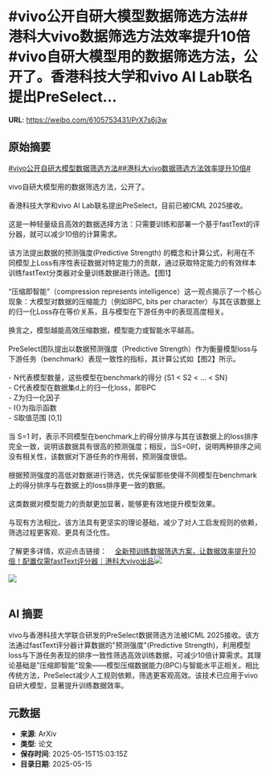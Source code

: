 # #vivo公开自研大模型数据筛选方法##港科大vivo数据筛选方法效率提升10倍#vivo自研大模型用的数据筛选方法，公开了。香港科技大学和vivo AI Lab联名提出PreSelect...

**URL**: https://weibo.com/6105753431/PrX7s6j3w

## 原始摘要

<a href="https://m.weibo.cn/search?containerid=231522type%3D1%26t%3D10%26q%3D%23vivo%E5%85%AC%E5%BC%80%E8%87%AA%E7%A0%94%E5%A4%A7%E6%A8%A1%E5%9E%8B%E6%95%B0%E6%8D%AE%E7%AD%9B%E9%80%89%E6%96%B9%E6%B3%95%23&amp;extparam=%23vivo%E5%85%AC%E5%BC%80%E8%87%AA%E7%A0%94%E5%A4%A7%E6%A8%A1%E5%9E%8B%E6%95%B0%E6%8D%AE%E7%AD%9B%E9%80%89%E6%96%B9%E6%B3%95%23" data-hide=""><span class="surl-text">#vivo公开自研大模型数据筛选方法#</span></a><a href="https://m.weibo.cn/search?containerid=231522type%3D1%26t%3D10%26q%3D%23%E6%B8%AF%E7%A7%91%E5%A4%A7vivo%E6%95%B0%E6%8D%AE%E7%AD%9B%E9%80%89%E6%96%B9%E6%B3%95%E6%95%88%E7%8E%87%E6%8F%90%E5%8D%8710%E5%80%8D%23&amp;extparam=%23%E6%B8%AF%E7%A7%91%E5%A4%A7vivo%E6%95%B0%E6%8D%AE%E7%AD%9B%E9%80%89%E6%96%B9%E6%B3%95%E6%95%88%E7%8E%87%E6%8F%90%E5%8D%8710%E5%80%8D%23" data-hide=""><span class="surl-text">#港科大vivo数据筛选方法效率提升10倍#</span></a><br><br>vivo自研大模型用的数据筛选方法，公开了。<br><br>香港科技大学和vivo AI Lab联名提出PreSelect，目前已被ICML 2025接收。<br><br>这是一种轻量级且高效的数据选择方法：只需要训练和部署一个基于fastText的评分器，就可以减少10倍的计算需求。<br><br>该方法提出数据的预测强度(Predictive Strength) 的概念和计算公式，利用在不同模型上Loss有序性表征数据对特定能力的贡献，通过获取特定能力的有效样本训练fastText分类器对全量训练数据进行筛选。【图1】<br><br>“压缩即智能”（compression represents intelligence）这一观点揭示了一个核心现象：大模型对数据的压缩能力（例如BPC, bits per character）与其在该数据上的归一化Loss存在等价关系，且与模型在下游任务中的表现高度相关。<br><br>换言之，模型越能高效压缩数据，模型能力或智能水平越高。<br><br>PreSelect团队提出以数据预测强度（Predictive Strength）作为衡量模型loss与下游任务（benchmark）表现一致性的指标，其计算公式如【图2】所示。<br><br>- N代表模型数量，这些模型在benchmark的得分 {S1 &lt; S2 &lt; … &lt; SN}<br>- C代表模型在数据集d上的归一化loss，即BPC<br>- Z为归一化因子<br>- I{}为指示函数<br>- S取值范围 [0,1]<br><br>当 S=1 时，表示不同模型在benchmark上的得分排序与其在该数据上的loss排序完全一致，说明该数据具有很高的预测强度；相反，当S=0时，说明两种排序之间没有相关性，该数据对下游任务的作用弱，预测强度很低。<br><br>根据预测强度的高低对数据进行筛选，优先保留那些使得不同模型在benchmark上的得分排序与在数据上的loss排序更一致的数据。<br><br>这类数据对模型能力的贡献更加显著，能够更有效地提升模型效果。<br><br>与现有方法相比，该方法具有更坚实的理论基础，减少了对人工启发规则的依赖，筛选过程更客观、更具有泛化性。<br><br>了解更多详情，欢迎点击链接：<a href="https://weibo.cn/sinaurl?u=https%3A%2F%2Fmp.weixin.qq.com%2Fs%2F3n3E0l0eKbJ-FMiEE9CC8w" data-hide=""><span class="url-icon"><img style="width: 1rem;height: 1rem" src="https://h5.sinaimg.cn/upload/2015/09/25/3/timeline_card_small_web_default.png" referrerpolicy="no-referrer"></span><span class="surl-text">全新预训练数据筛选方案，让数据效率提升10倍！配置仅需fastText评分器｜港科大vivo出品</span></a><img style="" src="https://tvax2.sinaimg.cn/large/006Fd7o3gy1i1gbco9fj1j30zk082762.jpg" referrerpolicy="no-referrer"><br><br><img style="" src="https://tvax1.sinaimg.cn/large/006Fd7o3gy1i1gbcq6o3ij30hk042q33.jpg" referrerpolicy="no-referrer"><br><br>

## AI 摘要

vivo与香港科技大学联合研发的PreSelect数据筛选方法被ICML 2025接收。该方法通过fastText评分器计算数据的"预测强度"(Predictive Strength)，利用模型loss与下游任务表现的排序一致性筛选高效训练数据，可减少10倍计算需求。其理论基础是"压缩即智能"现象——模型压缩数据能力(BPC)与智能水平正相关。相比传统方法，PreSelect减少人工规则依赖，筛选更客观高效。该技术已应用于vivo自研大模型，显著提升训练数据效率。

## 元数据

- **来源**: ArXiv
- **类型**: 论文
- **保存时间**: 2025-05-15T15:03:15Z
- **目录日期**: 2025-05-15
